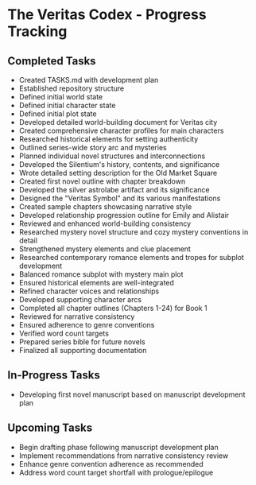 # The Veritas Codex - Progress Tracking
## Completed Tasks
- Created TASKS.md with development plan
- Established repository structure
- Defined initial world state
- Defined initial character state
- Defined initial plot state
- Developed detailed world-building document for Veritas city
- Created comprehensive character profiles for main characters
- Researched historical elements for setting authenticity
- Outlined series-wide story arc and mysteries
- Planned individual novel structures and interconnections
- Developed the Silentium's history, contents, and significance
- Wrote detailed setting description for the Old Market Square
- Created first novel outline with chapter breakdown
- Developed the silver astrolabe artifact and its significance
- Designed the "Veritas Symbol" and its various manifestations
- Created sample chapters showcasing narrative style
- Developed relationship progression outline for Emily and Alistair
- Reviewed and enhanced world-building consistency
- Researched mystery novel structure and cozy mystery conventions in detail
- Strengthened mystery elements and clue placement
- Researched contemporary romance elements and tropes for subplot development
- Balanced romance subplot with mystery main plot
- Ensured historical elements are well-integrated
- Refined character voices and relationships
- Developed supporting character arcs
- Completed all chapter outlines (Chapters 1-24) for Book 1
- Reviewed for narrative consistency
- Ensured adherence to genre conventions
- Verified word count targets
- Prepared series bible for future novels
- Finalized all supporting documentation
## In-Progress Tasks
- Developing first novel manuscript based on manuscript development plan
## Upcoming Tasks
- Begin drafting phase following manuscript development plan
- Implement recommendations from narrative consistency review
- Enhance genre convention adherence as recommended
- Address word count target shortfall with prologue/epilogue

